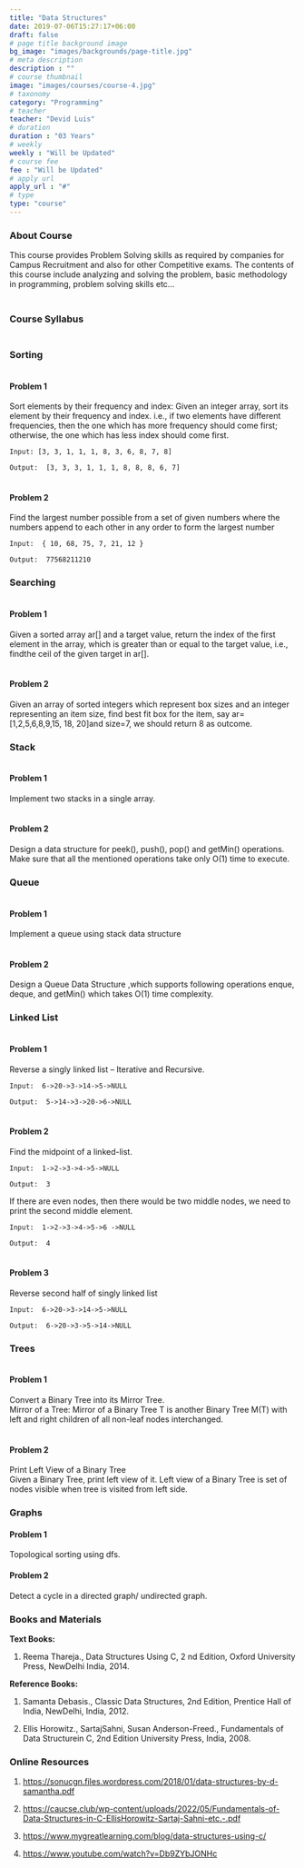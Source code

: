 ```yaml
---
title: "Data Structures"
date: 2019-07-06T15:27:17+06:00
draft: false
# page title background image
bg_image: "images/backgrounds/page-title.jpg"
# meta description
description : ""
# course thumbnail
image: "images/courses/course-4.jpg"
# taxonomy
category: "Programming"
# teacher
teacher: "Devid Luis"
# duration
duration : "03 Years"
# weekly
weekly : "Will be Updated"
# course fee
fee : "Will be Updated"
# apply url
apply_url : "#"
# type
type: "course"
---
```



### About Course

This course provides Problem Solving skills as required by companies for Campus Recruitment 
and also for other Competitive exams. The contents of this course include analyzing and solving the 
problem, basic methodology in programming, problem solving skills etc…

### <br>Course Syllabus

### <br>Sorting

#### <br>Problem 1
  Sort elements by their frequency and index:
Given an integer array, sort its element by their frequency and index. i.e., if two elements have 
different frequencies, then the one which has more frequency should come first; otherwise, the 
one which has less index should come first.

    Input: [3, 3, 1, 1, 1, 8, 3, 6, 8, 7, 8]
    
    Output:  [3, 3, 3, 1, 1, 1, 8, 8, 8, 6, 7]

#### <br>Problem 2
  Find the largest number possible from a set of given numbers where the numbers append to 
each other in any order to form the largest number

    Input:  { 10, 68, 75, 7, 21, 12 }

    Output:  77568211210

### Searching

#### <br>Problem 1
  Given a sorted array ar[] and a target value, return the index of the first element in the array, 
which is greater than or equal to the target value, i.e., findthe ceil of the given target in ar[].

#### <br>Problem 2
 Given an array of sorted integers which represent box sizes and an integer representing an item
size, find best fit box for the item, say ar=[1,2,5,6,8,9,15, 18, 20]and size=7, we should return 8
as outcome.


### Stack

#### <br>Problem 1
 Implement two stacks in a single array.

#### <br>Problem 2
 Design a data structure for peek(), push(), pop() and getMin() operations. Make sure that all the 
mentioned operations take only O(1) time to execute.

### Queue

#### <br>Problem 1 
 Implement a queue using stack data structure 

#### <br>Problem 2
Design a Queue Data Structure ,which supports following operations enque, deque, and 
getMin() which takes O(1) time complexity.


### Linked List

#### <br>Problem 1
 Reverse a singly linked list – Iterative and Recursive.

    Input:  6->20->3->14->5->NULL
    
    Output:  5->14->3->20->6->NULL

#### <br>Problem 2
Find the midpoint of a linked-list.

    Input:  1->2->3->4->5->NULL
    
    Output:  3
If there are even nodes, then there would be two middle nodes, we need to print the second 
middle element.

    Input:  1->2->3->4->5->6 ->NULL
    
    Output:  4
    
#### <br>Problem 3
 Reverse second half of singly linked list

    Input:  6->20->3->14->5->NULL
    
    Output:  6->20->3->5->14->NULL


### Trees

#### <br>Problem 1
 Convert a Binary Tree into its Mirror Tree.<br>
Mirror of a Tree: Mirror of a Binary Tree T is another Binary Tree M(T) with left and right 
children of all non-leaf nodes interchanged.

#### <br>Problem 2
Print Left View of a Binary Tree<br>
Given a Binary Tree, print left view of it. Left view of a Binary Tree is set of nodes visible when 
tree is visited from left side.


### Graphs

#### Problem 1
Topological sorting using dfs.

#### Problem 2
Detect a cycle in a directed graph/ undirected graph.


### Books and Materials

**Text Books:**
1. Reema Thareja., Data Structures Using C, 2
nd Edition, Oxford University Press, NewDelhi
India, 2014.

**Reference Books:**
1. Samanta Debasis., Classic Data Structures, 2nd Edition, Prentice Hall of India, NewDelhi,
India, 2012.

2. Ellis Horowitz., SartajSahni, Susan Anderson-Freed., Fundamentals of Data Structurein C, 2nd Edition University Press, India, 2008.


### Online Resources

1. https://sonucgn.files.wordpress.com/2018/01/data-structures-by-d-samantha.pdf

2. https://caucse.club/wp-content/uploads/2022/05/Fundamentals-of-Data-Structures-in-C-EllisHorowitz-Sartaj-Sahni-etc.-.pdf
3. https://www.mygreatlearning.com/blog/data-structures-using-c/
4. https://www.youtube.com/watch?v=Db9ZYbJONHc
